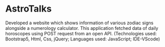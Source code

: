 # AstroTalks
Developed a website which shows information of various zodiac signs alongside a numerology calculator. This application fetched data of daily horoscopes using POST request from an open API. (Technologies used: Bootstrap5, Html, Css, jQuery; Languages used: JavaScript; IDE-VScode)
